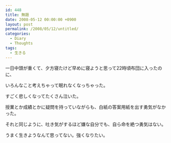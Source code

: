 ```yaml
---
id: 448
title: 無題
date: 2008-05-12 00:00:00 +0900
layout: post
permalink: /2008/05/12/untitled/
categories:
  - Diary
  - Thoughts
tags:
  - 生きる
---
```

一日中頭が重くて、夕方寝たけど早めに寝ようと思って22時頃布団に入ったのに、
  
いろんなこと考えちゃって眠れなくなっちゃった。
  
すごく悲しくなってたくさん泣いた。

授業とか成績とかに疑問を持っていながらも、白紙の答案用紙を出す勇気がなかった。
  
それと同じように、吐き気がするほど嫌な自分でも、自ら命を絶つ勇気はない。

うまく生きようなんて思ってない。強くなりたい。
